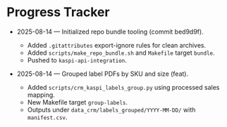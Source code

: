 # Progress Tracker

- 2025-08-14 — Initialized repo bundle tooling (commit bed9d9f).
  - Added `.gitattributes` export-ignore rules for clean archives.
  - Added `scripts/make_repo_bundle.sh` and `Makefile` target `bundle`.
  - Pushed to `kaspi-api-integration`.

- 2025-08-14 — Grouped label PDFs by SKU and size (feat).
  - Added `scripts/crm_kaspi_labels_group.py` using processed sales mapping.
  - New Makefile target `group-labels`.
  - Outputs under `data_crm/labels_grouped/YYYY-MM-DD/` with `manifest.csv`.
